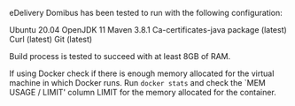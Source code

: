 eDelivery Domibus has been tested to run with the following configuration:

Ubuntu 20.04
OpenJDK 11
Maven 3.8.1
Ca-certificates-java package (latest)
Curl (latest)
Git (latest)

Build process is tested to succeed with at least 8GB of RAM.

If using Docker check if there is enough memory allocated for the virtual machine in which Docker runs.
Run `docker stats` and check the `MEM USAGE / LIMIT' column LIMIT for the memory allocated for the container.


